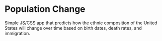 # Population Change

Simple JS/CSS app that predicts how the ethnic composition of the United States will change over time based on birth dates, death rates, and immigration.
